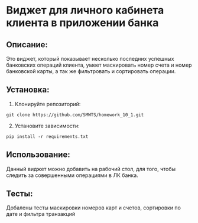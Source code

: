 # Виджет для личного кабинета клиента в приложении банка
## Описание:
Это виджет, который показывает несколько последних успешных банковских операций клиента, умеет маскировать номер счета и номер банковской карты, а так же фильтровать и сортировать операции.
## Установка:
1. Клонируйте репозиторий:
```
git clone https://github.com/SMWTS/homework_10_1.git
```
2. Установите зависимости:
```
pip install -r requirements.txt
```
## Использование:
Данный виджет можно добавить на рабочий стол, для того, чтобы следить за совершенными операциями в ЛК банка.
## Тесты:
Добалены тесты маскировки номеров карт и счетов, сортировки по дате и фильтра транзакций
